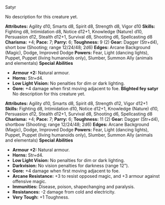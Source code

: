 Satyr

No description for this creature yet.

**Attributes:** Agility d10, Smarts d8, Spirit d8, Strength d8, Vigor
d10
**Skills:** Fighting d8, Intimidation d8, Notice d12+1, Knowledge
(Nature) d10, Persuasion d12, Stealth d12+1, Survival d8, Shooting d6,
Spellcasting d8
**Charisma:** +4; **Pace:** 7; **Parry:** 6; **Toughness:** 9 (2)
**Gear:** Dagger (Str+d4), short bow (Shooting; range 12/24/48; 2d6)
**Edges:** Arcane Background (Magic), Dodge, Improved Dodge
**Powers:** Fear, Light (dancing lights), Puppet, Puppet (living
humanoids only), Slumber, Summon Ally (animals and elementals)
**Special Abilities**
- **Armour +2:** Natural armour.
- **Horns:** Str+d4.
- **Low Light Vision:** No penalties for dim or dark lighting.
- **Gore:** +4 damage when first moving adjacent to foe.
**Blighted fey satyr**
No description for this creature yet.

**Attributes:** Agility d10, Smarts d8, Spirit d8, Strength d12, Vigor
d12+1
**Skills:** Fighting d8, Intimidation d10, Notice d12+1, Knowledge
(Nature) d10, Persuasion d12, Stealth d12+1, Survival d8, Shooting d6,
Spellcasting d8
**Charisma:** +4; **Pace:** 7; **Parry:** 6; **Toughness:** 11 (2)
**Gear:** Dagger (Str+d4), shortbow (Shooting; range 12/24/48; 2d6)
**Edges:** Arcane Background (Magic), Dodge, Improved Dodge
**Powers:** Fear, Light (dancing lights), Puppet, Puppet (living
humanoids only), Slumber, Summon Ally (animals and elementals)
**Special Abilities**
- **Armour +2:** Natural armour.
- **Horns:** Str+d4.
- **Low Light Vision:** No penalties for dim or dark lighting.
- **Darkvision:** No vision penalties for darkness (range 12").
- **Gore:** +4 damage when first moving adjacent to foe.
- **Arcane Resistance:** +3 to resist opposed magic, and +3 armour
against offensive magic.
- **Immunities:** Disease, poison, shapechanging and paralysis.
- **Resistances:** -2 damage from cold and electricity.
- **Very Tough:** +1 Toughness.

